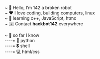 ~ 🤖 Hello, I’m 142 a broken robot  
~ ❤️ I love coding, building computers, linux  
~ 📖 learning c++, JavaScript, htmx   
~ ✉️ Contact **hackbot142** everywhere  

~ 📝 so far I know  
----• 🐍 python  
----• 💲 shell  
----• 💻 html/css  

